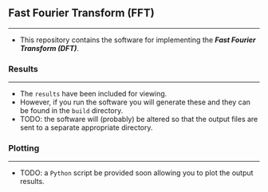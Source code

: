 ## Fast Fourier Transform (FFT)
---
* This repository contains the software for implementing the ___Fast Fourier Transform (DFT)___.

### Results
---
* The `results` have been included for viewing.
* However, if you run the software you will generate these and they can be found in the `build` directory.
* TODO: the software will (probably) be altered so that the output files are sent to a separate appropriate directory.

### Plotting
---
* TODO: a `Python` script be provided soon allowing you to plot the output results.
